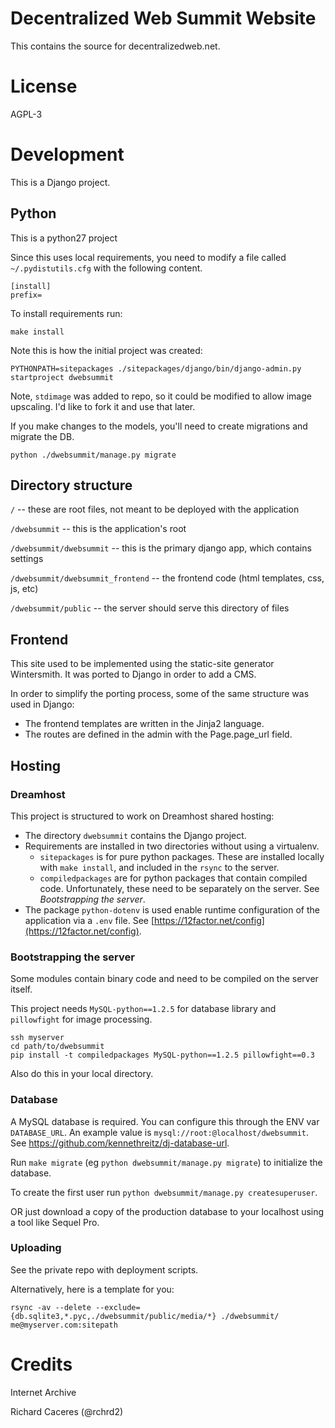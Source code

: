 # Decentralized Web Summit Website

This contains the source for decentralizedweb.net.


# License

AGPL-3


# Development

This is a Django project.


## Python

This is a python27 project

Since this uses local requirements, you need to modify a file called `~/.pydistutils.cfg` with the following content.

```
[install]
prefix=
```

To install requirements run:
```
make install
```


Note this is how the initial project was created:
```
PYTHONPATH=sitepackages ./sitepackages/django/bin/django-admin.py startproject dwebsummit
```

Note, `stdimage` was added to repo, so it could be modified to allow image upscaling. I'd like to fork it and use that later.


If you make changes to the models, you'll need to create migrations and migrate the DB.

```
python ./dwebsummit/manage.py migrate
```

## Directory structure

`/` -- these are root files, not meant to be deployed with the application

`/dwebsummit`  -- this is the application's root

`/dwebsummit/dwebsummit` -- this is the primary django app, which contains settings

`/dwebsummit/dwebsummit_frontend` -- the frontend code (html templates, css, js, etc)

`/dwebsummit/public` -- the server should serve this directory of files


## Frontend

This site used to be implemented using the static-site generator Wintersmith. It was ported to Django in order to add a CMS.

In order to simplify the porting process, some of the same structure was used in Django:
- The frontend templates are written in the Jinja2 language.
- The routes are defined in the admin with the Page.page_url field.


## Hosting


### Dreamhost

This project is structured to work on Dreamhost shared hosting:
- The directory `dwebsummit` contains the Django project.
- Requirements are installed in two directories without using a virtualenv.
  - `sitepackages` is for pure python packages. These are installed locally with `make install`, and included in the `rsync` to the server.
  - `compiledpackages` are for python packages that contain compiled code. Unfortunately, these need to be separately on the server. See *Bootstrapping the server*.
- The package `python-dotenv` is used enable runtime configuration of the application via a `.env` file. See [https://12factor.net/config](https://12factor.net/config).


### Bootstrapping the server

Some modules contain binary code and need to be compiled on the server itself.

This project needs `MySQL-python==1.2.5` for database library and `pillowfight` for image processing.

```
ssh myserver
cd path/to/dwebsummit
pip install -t compiledpackages MySQL-python==1.2.5 pillowfight==0.3
```

Also do this in your local directory.


### Database

A MySQL database is required. You can configure this through the ENV var `DATABASE_URL`. An example value is `mysql://root:@localhost/dwebsummit`. See https://github.com/kennethreitz/dj-database-url.

Run `make migrate` (eg `python dwebsummit/manage.py migrate`) to initialize the database.

To create the first user run `python dwebsummit/manage.py createsuperuser`.

OR just download a copy of the production database to your localhost using a tool like Sequel Pro.


### Uploading

See the private repo with deployment scripts.

Alternatively, here is a template for you:
```
rsync -av --delete --exclude={db.sqlite3,*.pyc,./dwebsummit/public/media/*} ./dwebsummit/ me@myserver.com:sitepath
```



# Credits

Internet Archive

Richard Caceres (@rchrd2)
